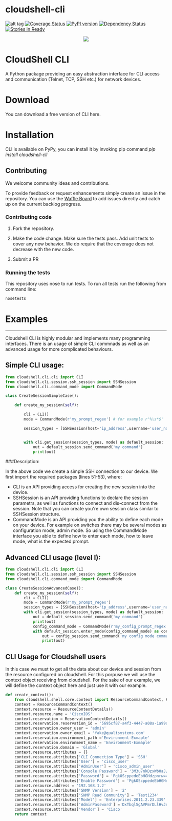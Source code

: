 # cloudshell-cli
![alt tag](https://travis-ci.org/QualiSystems/cloudshell-cli.svg?branch=7.0_refactoring)
[![Coverage Status](https://coveralls.io/repos/github/QualiSystems/cloudshell-cli/badge.svg?branch=dev)](https://coveralls.io/github/QualiSystems/cloudshell-cli?branch=dev)
[![PyPI version](https://badge.fury.io/py/cloudshell-cli.svg)](https://badge.fury.io/py/cloudshell-cli)
[![Dependency Status](https://dependencyci.com/github/QualiSystems/cloudshell-cli/badge)](https://dependencyci.com/github/QualiSystems/cloudshell-cli)
[![Stories in Ready](https://badge.waffle.io/QualiSystems/cloudshell-cli.svg?label=ready&title=Ready)](http://waffle.io/QualiSystems/cloudshell-cli)

<p align="center">
<img src="https://github.com/QualiSystems/devguide_source/raw/master/logo.png"></img>
</p>

# CloudShell CLI
A Python package providing an easy abstraction interface for CLI access and communication (Telnet, TCP, SSH etc.) for network devices.

# Download
You can download a free version of CLI here. 

# Installation
CLI is available on PyPy, you can install it by invoking pip command _pip install cloudshell-cli_

## Contributing 

We welcome community ideas and contributions. 

To provide feedback or request enhancements simply create an issue in the repository. 
You can use the [Waffle Board](https://waffle.io/QualiSystems/cloudshell-cli) to add issues directly and catch up on the current backlog progress.

### Contributing code

1. Fork the repository. 

2. Make the code change. Make sure the tests pass. Add unit tests to cover any new behavior. We do require that the coverage does not decrease with the new code.

3. Submit a PR 

### Running the tests

This repository uses nose to run tests. To run all tests run the following from command line:

```Bash
nosetests
```

# Examples
-------------------------------------------------------------------------------------------------------------------

Cloudshell CLI is highly modular and implements many programming interfaces. There is an usage of simple CLI commnads as well as an advanced usage for more complicated behaviours. 

## Simple CLI usage:
```python
from cloudshell.cli.cli import CLI
from cloudshell.cli.session.ssh_session import SSHSession
from cloudshell.cli.command_mode import CommandMode

class CreateSessionSimpleCase():

    def create_my_session(self):

        cli = CLI()
        mode = CommandMode(r'my_prompt_regex') # for example r'%\s*$'

        session_types = [SSHSession(host='ip_address',username='user_name',password='password')]


        with cli.get_session(session_types, mode) as default_session:
            out = default_session.send_command('my command')
            print(out)

```
###Description:

In the above code we create a simple SSH connection to our device. We first import the required packages (lines 51-53), where:
- CLI is an API providing access for creating the new session into the device. 
- SSHSession is an API providing functions to declare the session parametrs, as well as functions to connect and dis-connect from the session. Note that you can create you're own session class similar to SSHSession structure.
- CommandMode is an API providing you the ability to define each mode on your device. For example on switches there may be several modes as configuration mode, admin mode. So using the CommandMode interface you able to define how to enter each mode, how to leave mode, what is the expected prompt.

## Advanced CLI usage (level I):
```python
from cloudshell.cli.cli import CLI
from cloudshell.cli.session.ssh_session import SSHSession
from cloudshell.cli.command_mode import CommandMode

class CreateSessionAdvancedCase():
    def create_my_session(self):
        cli = CLI()
        mode = CommandMode(r'my_prompt_regex')
        session_types = [SSHSession(host='ip_address',username='user_name',password='password')]
        with cli.get_session(session_types, mode) as default_session:
            out = default_session.send_command('my command')
            print(out)
            config_command_mode = CommandMode(r'my_config_prompt_regex')
            with default_session.enter_mode(config_command_mode) as config_session:
                out = config_session.send_command('my config mode command')
                print(out)
```
## CLI Usage for Cloudshell users
In this case we must to get all the data about our device and session from the resource configured on cloudshell. For this porpuse we will use the context object receiving from cloudshell. 
For the sake of our example, we will define the context object here and just use it with our example.
```python
def create_context():
    from cloudshell.shell.core.context import ResourceCommandContext, ResourceContextDetails, ReservationContextDetails
    context = ResourceCommandContext()
    context.resource = ResourceContextDetails()
    context.resource.name = 'CiscoIOS'
    context.reservation = ReservationContextDetails()
    context.reservation.reservation_id = '5695cf87-a4f3-4447-a08a-1a99a936010e'
    context.reservation.owner_user = 'admin'
    context.reservation.owner_email = 'fake@qualisystems.com'
    context.reservation.environment_path ='Environment-Exmaple'
    context.reservation.environment_name = 'Environment-Exmaple'
    context.reservation.domain = 'Global'
    context.resource.attributes = {}
    context.resource.attributes['CLI Connection Type'] = 'SSH'
    context.resource.attributes['User'] = 'cisco_user'
    context.resource.attributes['AdminUser'] = 'cisco_admin_user'
    context.resource.attributes['Console Password'] = '3M3u7nkDzxWb0aJ/IZYeWw=='
    context.resource.attributes['Password'] = 'PgkOScppedeEbHGHdzpnrw=='
    context.resource.attributes['Enable Password'] = 'PgkOScppedeEbHGHdzpnrw=='
    context.resource.address = '192.168.1.2'
    context.resource.attributes['SNMP Version'] = '2'
    context.resource.attributes['SNMP Read Community'] = 'Test1234'
    context.resource.attributes['Model'] = 'Enterprises.2011.2.23.339'
    context.resource.attributes['AdminPassword'] ='DxTbqlSgAVPmrDLlHvJrsA=='
    context.resource.attributes['Vendor'] = 'Cisco'
    return context
```
